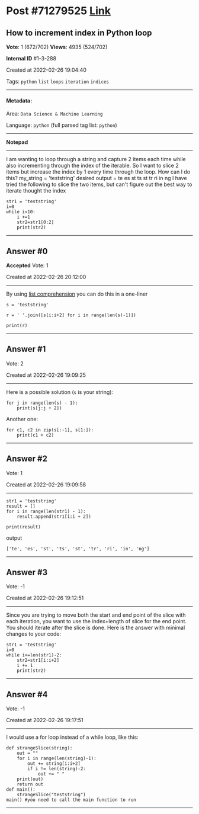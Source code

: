 
# Post \#71279525 [Link](https://stackoverflow.com/questions/71279525/)

## How to increment index in Python loop

**Vote**: 1 (672/702) **Views**: 4935 (524/702) 

**Internal ID** \#1-3-288

Created at 2022-02-26 19:04:40

Tags: `python` `list` `loops` `iteration` `indices`

----------

#### Metadata:

Area: `Data Science & Machine Learning`

Language: `python` (full parsed tag list: `python`)

----------

**Notepad**


----------

I am wanting to loop through a string and capture 2 items each time while also incrementing through the index of the iterable. So I want to slice 2 items but increase the index by 1 every time through the loop. How can I do this?
my_string = 'teststring'
desired output =
te
es
st
ts
st
tr
ri
in
ng
I have tried the following to slice the two items, but can't figure out the best way to iterate thought the index
```
str1 = 'teststring'
i=0
while i<10: 
    i +=1
    str2=str1[0:2]
    print(str2)
```



----------
        
## Answer \#0

**Accepted** Vote: 1

Created at 2022-02-26 20:12:00

------------

By using [list comprehension](https://docs.python.org/3/tutorial/datastructures.html#list-comprehensions) you can do this in a one-liner
```
s = 'teststring'

r = ' '.join([s[i:i+2] for i in range(len(s)-1)])

print(r)
```



------------
    
    
## Answer \#1

 Vote: 2

Created at 2022-02-26 19:09:25

------------

Here is a possible solution (`s` is your string):
```
for j in range(len(s) - 1):
    print(s[j:j + 2])
```

Another one:
```
for c1, c2 in zip(s[:-1], s[1:]):
    print(c1 + c2)
```



------------
    
    
## Answer \#2

 Vote: 1

Created at 2022-02-26 19:09:58

------------

```
str1 = 'teststring'
result = []
for i in range(len(str1) - 1):
    result.append(str1[i:i + 2])

print(result)
```

output
```
['te', 'es', 'st', 'ts', 'st', 'tr', 'ri', 'in', 'ng']
```



------------
    
    
## Answer \#3

 Vote: -1

Created at 2022-02-26 19:12:51

------------

Since you are trying to move both the start and end point of the slice with each iteration, you want to use the index+length of slice for the end point.
You should iterate after the slice is done. Here is the answer with minimal changes to your code:
```
str1 = 'teststring'
i=0
while i<=len(str1)-2: 
    str2=str1[i:i+2]
    i += 1
    print(str2)
```



------------
    
    
## Answer \#4

 Vote: -1

Created at 2022-02-26 19:17:51

------------

I would use a for loop instead of a while loop, like this:
```
def strangeSlice(string):
    out = ""
    for i in range(len(string)-1):
        out += string[i:i+2]
        if i != len(string)-2:
            out += " "
    print(out)
    return out
def main():
    strangeSlice("teststring")
main() #you need to call the main function to run
```



------------
    
    